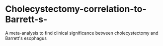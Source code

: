 # Cholecystectomy-correlation-to-Barrett-s-
A meta-analysis to find clinical significance between cholecystectomy and Barrett's esophagus 
